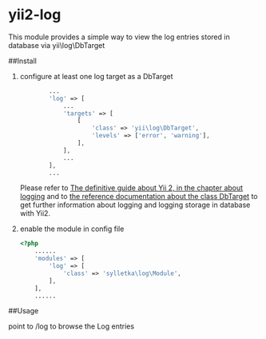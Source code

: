 # yii2-log
This module provides a simple way to view the log entries stored in database via yii\log\DbTarget

##Install

1. configure at least one log target as a DbTarget

    ```php
            ...
            'log' => [
                ...
                'targets' => [
                    [
                        'class' => 'yii\log\DbTarget',
                        'levels' => ['error', 'warning'],
                    ],
                ],
                ...
            ],
            ...

    ```
    Please refer to [The definitive guide about Yii 2, in the chapter about logging](http://www.yiiframework.com/doc-2.0/guide-runtime-logging.html) and to [the reference documentation about the class DbTarget](http://www.yiiframework.com/doc-2.0/yii-log-dbtarget.html) to get further information about logging and logging storage in database with Yii2.


2. enable the module in config file

    ```php
    <?php
        ......
        'modules' => [
            'log' => [
                'class' => 'sylletka\log\Module',
            ],
        ],
        ......
    ```

##Usage

point to /log to browse the Log entries

